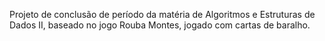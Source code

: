 Projeto de conclusão de período da matéria de Algoritmos e Estruturas de Dados II, baseado no jogo Rouba Montes, jogado com cartas de baralho.
